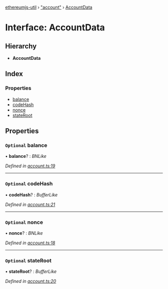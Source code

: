 [ethereumjs-util](../README.md) › ["account"](../modules/_account_.md) › [AccountData](_account_.accountdata.md)

# Interface: AccountData

## Hierarchy

* **AccountData**

## Index

### Properties

* [balance](_account_.accountdata.md#optional-balance)
* [codeHash](_account_.accountdata.md#optional-codehash)
* [nonce](_account_.accountdata.md#optional-nonce)
* [stateRoot](_account_.accountdata.md#optional-stateroot)

## Properties

### `Optional` balance

• **balance**? : *BNLike*

*Defined in [account.ts:19](https://github.com/ethereumjs/ethereumjs-util/blob/master/src/account.ts#L19)*

___

### `Optional` codeHash

• **codeHash**? : *BufferLike*

*Defined in [account.ts:21](https://github.com/ethereumjs/ethereumjs-util/blob/master/src/account.ts#L21)*

___

### `Optional` nonce

• **nonce**? : *BNLike*

*Defined in [account.ts:18](https://github.com/ethereumjs/ethereumjs-util/blob/master/src/account.ts#L18)*

___

### `Optional` stateRoot

• **stateRoot**? : *BufferLike*

*Defined in [account.ts:20](https://github.com/ethereumjs/ethereumjs-util/blob/master/src/account.ts#L20)*
